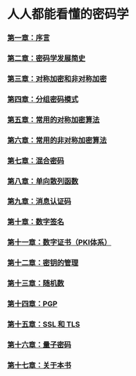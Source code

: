 # 人人都能看懂的密码学

### [第一章：序言](https://github.com/guoshijiang/Cryptography_anyone_can_understand/blob/master/preface/README.md)

### [第二章：密码学发展简史](https://github.com/guoshijiang/Cryptography_anyone_can_understand/blob/master/preface/README.md)

### [第三章：对称加密和非对称加密](https://github.com/guoshijiang/Cryptography_anyone_can_understand/blob/master/preface/README.md)

### [第四章：分组密码模式](https://github.com/guoshijiang/Cryptography_anyone_can_understand/blob/master/preface/README.md)

### [第五章：常用的对称加密算法](https://github.com/guoshijiang/Cryptography_anyone_can_understand/blob/master/preface/README.md)

### [第六章：常用的非对称加密算法](https://github.com/guoshijiang/Cryptography_anyone_can_understand/blob/master/preface/README.md)

### [第七章：混合密码](https://github.com/guoshijiang/Cryptography_anyone_can_understand/blob/master/preface/README.md)

### [第八章：单向散列函数](https://github.com/guoshijiang/Cryptography_anyone_can_understand/blob/master/preface/README.md)

### [第九章：消息认证码](https://github.com/guoshijiang/Cryptography_anyone_can_understand/blob/master/preface/README.md)

### [第十章：数字签名](https://github.com/guoshijiang/Cryptography_anyone_can_understand/blob/master/preface/README.md)

### [第十一章：数字证书（PKI体系）](https://github.com/guoshijiang/Cryptography_anyone_can_understand/blob/master/preface/README.md)

### [第十二章：密钥的管理](https://github.com/guoshijiang/Cryptography_anyone_can_understand/blob/master/preface/README.md)

### [第十三章：随机数](https://github.com/guoshijiang/Cryptography_anyone_can_understand/blob/master/preface/README.md)

### [第十四章：PGP](https://github.com/guoshijiang/Cryptography_anyone_can_understand/blob/master/preface/README.md)

### [第十五章：SSL 和 TLS](https://github.com/guoshijiang/Cryptography_anyone_can_understand/blob/master/preface/README.md)

### [第十六章：量子密码](https://github.com/guoshijiang/Cryptography_anyone_can_understand/blob/master/preface/README.md)

### [第十七章：关于本书](https://github.com/guoshijiang/Cryptography_anyone_can_understand/blob/master/preface/README.md)
